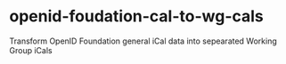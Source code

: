 # openid-foudation-cal-to-wg-cals
Transform OpenID Foundation general iCal data into sepearated Working Group iCals
